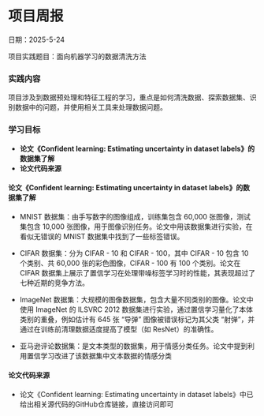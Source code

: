 # 项目周报
日期：2025-5-24

项目实践题目：面向机器学习的数据清洗方法
### 实践内容
项目涉及到数据预处理和特征工程的学习，重点是如何清洗数据、探索数据集、识别数据中的问题，并使用相关工具来处理数据问题。
### 学习目标
- **论文《Confident learning: Estimating uncertainty in dataset labels》的数据集了解**
- **论文代码来源**

#### 论文《Confident learning: Estimating uncertainty in dataset labels》的数据集了解
- MNIST 数据集：由手写数字的图像组成，训练集包含 60,000 张图像，测试集包含 10,000 张图像，用于图像识别任务。论文中用该数据集进行实验，在看似无错误的 MNIST 数据集中找到了一些标签错误。


- CIFAR 数据集：分为 CIFAR - 10 和 CIFAR - 100，其中 CIFAR - 10 包含 10 个类别、共 60,000 张的彩色图像，CIFAR - 100 有 100 个类别。论文在 CIFAR 数据集上展示了置信学习在处理带噪标签学习时的性能，其表现超过了七种近期的竞争方法。

- ImageNet 数据集：大规模的图像数据集，包含大量不同类别的图像。论文中使用 ImageNet 的 ILSVRC 2012 数据集进行实验，通过置信学习量化了本体类别的重叠，例如估计有 645 张 “导弹” 图像被错误标记为其父类 “射弹”，并通过在训练前清理数据适度提高了模型（如 ResNet）的准确性。
- 亚马逊评论数据集：是文本类型的数据集，用于情感分类任务。论文中提到利用置信学习改进了该数据集中文本数据的情感分类
#### 论文代码来源
- 论文《Confident learning: Estimating uncertainty in dataset labels》中已给出相关源代码的GitHub仓库链接，直接访问即可







